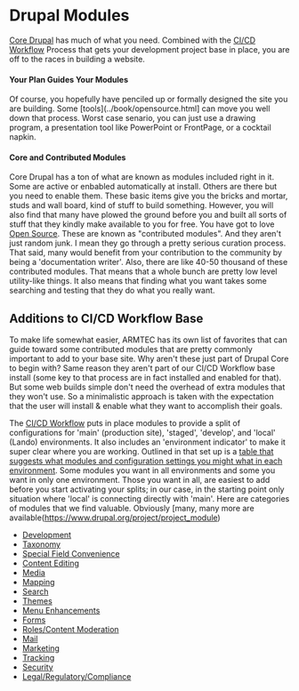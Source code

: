 
# Drupal Modules

[Core Drupal](https://www.drupal.org/project/drupal) has much of what you need.  Combined with the [CI/CD Workflow](../book/drupalcicd) Process that gets your development project base in place, you are off to the races in building a website.

#### Your Plan Guides Your Modules
Of course, you hopefully have penciled up or formally designed the site you are building. Some [tools](../book/opensource.html] can move you well down that process.  Worst case senario, you can just use a drawing program, a presentation tool like PowerPoint or FrontPage, or a cocktail napkin.

#### Core and Contributed Modules
Core Drupal has a ton of what are known as modules included right in it.  Some are active or enbabled automatically at install.  Others are there but you need to enable them.  These basic items give you the bricks and mortar, studs and wall board, kind of stuff to build something.  However, you will also find that many have plowed the ground before you and built all sorts of stuff that they kindly make available to you for free.  You have got to love [Open Source](book/opensource.md).  These are known as "contributed modules".  And they aren't just random junk.  I mean they go through a pretty serious curation process.  That said, many would benefit from your contribution to the community by being a 'documentation writer'.  Also, there are like 40-50 thousand of these contributed modules.  That means that a whole bunch are pretty low level utility-like things.   It also means that finding what you want takes some searching and testing that they do what you really want.

## Additions to CI/CD Workflow Base
To make life somewhat easier, ARMTEC has its own list of favorites that can guide toward some contributed modules that are pretty commonly important to add to your base site.  Why aren't these just part of Drupal Core to begin with?  Same reason they aren't part of our CI/CD Workflow base install (some key to that process are in fact installed and enabled for that).  But some web builds simple don't need the overhead of extra modules that they won't use.  So a minimalistic approach is taken with the expectation that the user will install & enable what they want to accomplish their goals.

The [CI/CD Workflow](../book/drupalcicd) puts in place modules to provide a split of configurations for 'main' (production site), 'staged', 'develop', and 'local' (Lando) environments.  It also includes an 'environment indicator' to make it super clear where you are working.  Outlined in that set up is a [table that suggests what modules and configuration settings you might what in each environment](../cicd/configsplit3.html).  Some modules you want in all environments and some you want in only one environment.  Those you want in all, are easiest to add before you start activating your splits; in our case, in the starting point only situation where 'local' is connecting directly with 'main'.  Here are categories of modules that we find valuable.  Obviously [many, many more are available(https://www.drupal.org/project/project_module)

- [Development]()
- [Taxonomy]()
- [Special Field Convenience]()
- [Content Editing]()
- [Media]()
- [Mapping]()
- [Search]()
- [Themes]()
- [Menu Enhancements]()
- [Forms]()
- [Roles/Content Moderation]()
- [Mail]()
- [Marketing]()
- [Tracking]()
- [Security]()
- [Legal/Regulatory/Compliance]()




